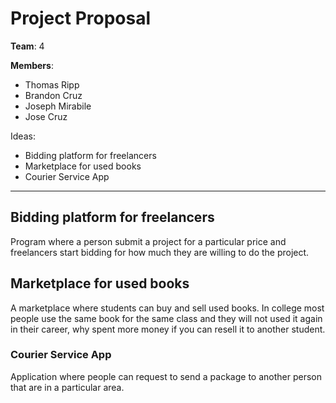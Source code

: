 # Project Proposal
**Team**: 4

**Members**:
- Thomas Ripp
- Brandon Cruz 
- Joseph Mirabile
- Jose Cruz

Ideas:
- Bidding platform for freelancers
- Marketplace for used books
- Courier Service App

---

## Bidding platform for freelancers

Program where a person submit a project for a particular price and freelancers start bidding for how much they are willing to do the project.

## Marketplace for used books

A marketplace where students can buy and sell used books. In college most people use the same book for the same class and they will not used it again in their career, why spent more money if you can resell it to another student.

### Courier Service App

Application where people can request to send a package to another person that are in a particular area.